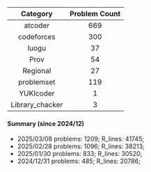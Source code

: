 | Category      | Problem Count |
|:-----------:|:--------:|
|atcoder | 669|
|codeforces | 300|
|luogu | 37|
|Prov | 54|
|Regional | 27|
|problemset | 119|
|YUKIcoder | 1|
|Library_chacker | 3|

#### Summary (since 2024/12)
- 2025/03/08   problems: 1209;   R_lines: 41745;
- 2025/02/28   problems: 1096;   R_lines: 38213;
- 2025/01/30   problems: 833;   R_lines: 30520;
- 2024/12/31   problems: 485;   R_lines: 20786;